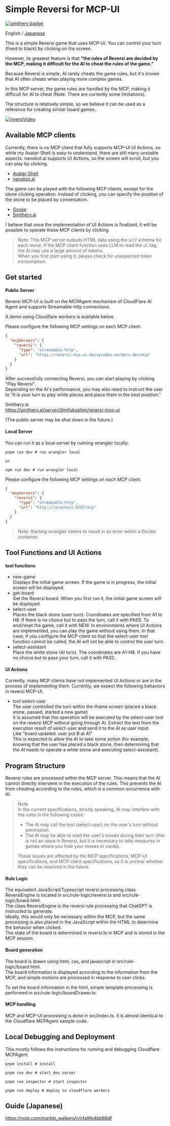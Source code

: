 # Simple Reversi for MCP-UI

[![smithery badge](https://smithery.ai/badge/@mfukushim/reversi-mcp-ui)](https://smithery.ai/server/@mfukushim/reversi-mcp-ui)  

English / [Japanese](./README_jp.md)  

This is a simple Reversi game that uses MCP-UI.
You can control your turn (fixed to black) by clicking on the screen.

However, its greatest feature is that **"the rules of Reversi are decided by the MCP, making it difficult for the AI to cheat the rules of the game."**

Because Reversi is simple, AI rarely cheats the game rules, but it's known that AI often cheats when playing more complex games.

In this MCP server, the game rules are handled by the MCP, making it difficult for AI to cheat (Note: There are currently some limitations).

The structure is relatively simple, so we believe it can be used as a reference for creating similar board games.

[![riversiVideo](https://img.youtube.com/vi/19Vy0Cpxhnc/0.jpg)](https://youtu.be/19Vy0Cpxhnc?si=VR9PoeleZE2rNPdV&t=10)

## Available MCP clients

Currently, there is no MCP client that fully supports MCP-UI UI Actions, so while my Avatar-Shell is easy to understand, there are still many unstable aspects.
nanobot.ai supports UI Actions, so the screen will scroll, but you can play by clicking.  

- [Avatar-Shell](https://github.com/mfukushim/avatar-shell)
- [nanobot.ai](https://www.nanobot.ai/)  

The game can be played with the following MCP clients, except for the stone clicking operation. Instead of clicking, you can specify the position of the stone to be placed by conversation.

- [Goose](https://github.com/block/goose/)
- [Smithery.ai](https://smithery.ai/server/@mfukushim/reversi-mcp-ui)

I believe that once the implementation of UI Actions is finalized, it will be possible to operate these MCP clients by clicking.

> Note: This MCP server outputs HTML data using the ui:// schema for each move. If the MCP client function uses LLM to read the ui: tag, the AI may use a large amount of tokens.  
> When you first start using it, please check for unexpected token consumption.


## Get started

#### Public Server

Reversi MCP-UI is built on the MCPAgent mechanism of CloudFlare AI Agent and supports Streamable-http connections.

A demo using Cloudflare workers is available below.

Please configure the following MCP settings on each MCP client.

```json
{
  "mcpServers": {
    "reversi": {
      "type": "streamable-http",
      "url": "https://reversi-mcp-ui.daisycodes.workers.dev/mcp"
    }
  }
}
```

After successfully connecting Reversi, you can start playing by clicking "Play Reversi".  
Depending on the AI's performance, you may also need to instruct the user to "It is your turn to play white pieces and place them in the best position."

Smithery.ai  
https://smithery.ai/server/@mfukushim/reversi-mcp-ui  

(The public server may be shut down in the future.)  

#### Local Server  

You can run it as a local server by running wrangler locally.  

```shell
pnpm run dev # run wrangler local

or 

npm run dev # run wrangler local
````

Please configure the following MCP settings on each MCP client.  

```json
{
  "mcpServers": {
    "reversi": {
      "type": "streamable-http",
      "url": "http://localhost:8787/mcp"
    }
  }
}
```  

> Note: Starting wrangler seems to result in an error within a Docker container.  

## Tool Functions and UI Actions

#### tool functions

- new-game  
  Displays the initial game screen. If the game is in progress, the initial screen will be displayed.
- get-board  
  Get the Reversi board. When you first run it, the initial game screen will be displayed.
- select-user  
  Places the black stone (user turn). Coordinates are specified from A1 to H8. If there is no choice but to pass the turn, call it with PASS. To end/reset the game, call it with NEW.
  In environments where UI Actions are implemented, you can play the game without using them. In that case, if you configure the MCP client so that the select-user tool function cannot be called, the AI will not be able to control the user turn.
- select-assistant  
  Place the white stone (AI turn). The coordinates are A1-H8. If you have no choice but to pass your turn, call it with PASS.


#### UI Actions

Currently, many MCP clients have not implemented UI Actions or are in the process of implementing them. Currently, we expect the following behaviors in reversi MCP-UI.

- tool select-user  
  The user controlled the turn within the iframe screen (placed a black stone, passed, started a new game)   
  It is assumed that this operation will be executed by the select-user tool on the reversi MCP without going through AI.
  Extract the text from the execution result of select-user and send it to the AI as user input.  
  Like "board updated. user put B at A1"  
  This is expected to allow the AI to take some action (for example, knowing that the user has placed a black stone, then determining that the AI needs to operate a white stone and executing select-assistant).  


## Program Structure

Reversi rules are processed within the MCP server. This means that the AI cannot directly intervene in the execution of the rules.
This prevents the AI from cheating according to the rules, which is a common occurrence with AI.
> Note  
> In the current specifications, strictly speaking, AI may interfere with the rules in the following cases:
> - The AI may call the tool (select-user) on the user's turn without permission.
> - The AI may be able to read the user's moves during their turn (this is not an issue in Reversi, but it is necessary to take measures in games where you hide your moves or cards).
>
> These issues are affected by the MCP specifications, MCP-UI specifications, and MCP client specifications, so it is unclear whether they can be resolved in the future.

#### Rule Logic

The equivalent JavaScript/Typescript reversi processing class ReversiEngine is located in src/rule-logic/reversi.ts and src/rule-logic/board.html.  
The class ReversiEngine is the reversi rule processing that ChatGPT is instructed to generate.    
Ideally, this would only be necessary within the MCP, but the same processing is also placed in the JavaScript within the HTML to determine the behavior when clicked.  
The state of the board is determined in reversi.ts in MCP and is stored in the MCP session.  

#### Board generation

The board is drawn using html, css, and javascript in src/rule-logic/board.html.  
The board information is displayed according to the information from the MCP, and simple motions are processed in response to user clicks.

To set the board information in the html, simple template processing is performed in src/rule-logic/boardDrawer.ts.  


#### MCP handling

MCP and MCP-UI processing is done in src/index.ts.
It is almost identical to the Cloudflare MCPAgent sample code.

## Local Debugging and Deployment

This mostly follows the instructions for running and debugging Cloudflare MCPAgent.  

```shell
pnpm install # install

pnpm run dev # start dev server

pnpm run inspector # start inspector

pnpm run deploy # deploy to cloudflare workers

```

## Guide (Japanese)  

https://note.com/marble_walkers/n/nfa9fe4bb68df  
